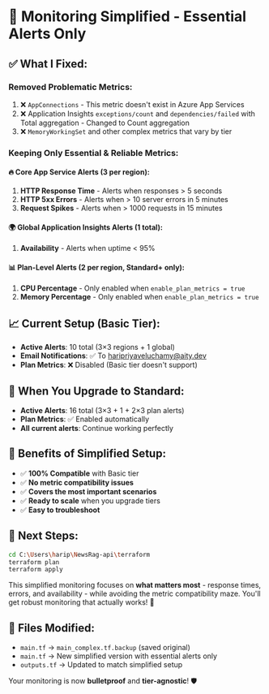 # 🎯 Monitoring Simplified - Essential Alerts Only

## ✅ What I Fixed:

### **Removed Problematic Metrics:**
1. ❌ `AppConnections` - This metric doesn't exist in Azure App Services
2. ❌ Application Insights `exceptions/count` and `dependencies/failed` with Total aggregation - Changed to Count aggregation
3. ❌ `MemoryWorkingSet` and other complex metrics that vary by tier

### **Keeping Only Essential & Reliable Metrics:**

#### 🔥 **Core App Service Alerts (3 per region):**
1. **HTTP Response Time** - Alerts when responses > 5 seconds
2. **HTTP 5xx Errors** - Alerts when > 10 server errors in 5 minutes  
3. **Request Spikes** - Alerts when > 1000 requests in 15 minutes

#### 🌍 **Global Application Insights Alerts (1 total):**
1. **Availability** - Alerts when uptime < 95%

#### 📊 **Plan-Level Alerts (2 per region, Standard+ only):**
1. **CPU Percentage** - Only enabled when `enable_plan_metrics = true`
2. **Memory Percentage** - Only enabled when `enable_plan_metrics = true`

## 📈 **Current Setup (Basic Tier):**
- **Active Alerts**: 10 total (3×3 regions + 1 global)
- **Email Notifications**: ✅ To haripriyaveluchamy@aity.dev
- **Plan Metrics**: ❌ Disabled (Basic tier doesn't support)

## 🚀 **When You Upgrade to Standard:**
- **Active Alerts**: 16 total (3×3 + 1 + 2×3 plan alerts)
- **Plan Metrics**: ✅ Enabled automatically
- **All current alerts**: Continue working perfectly

## 🎯 **Benefits of Simplified Setup:**
- ✅ **100% Compatible** with Basic tier
- ✅ **No metric compatibility issues**
- ✅ **Covers the most important scenarios**
- ✅ **Ready to scale** when you upgrade tiers
- ✅ **Easy to troubleshoot**

## 🔧 **Next Steps:**
```bash
cd C:\Users\harip\NewsRag-api\terraform
terraform plan
terraform apply
```

This simplified monitoring focuses on **what matters most** - response times, errors, and availability - while avoiding the metric compatibility maze. You'll get robust monitoring that actually works! 🎉

## 📁 **Files Modified:**
- `main.tf` → `main_complex.tf.backup` (saved original)
- `main.tf` → New simplified version with essential alerts only
- `outputs.tf` → Updated to match simplified setup

Your monitoring is now **bulletproof** and **tier-agnostic**! 🛡️